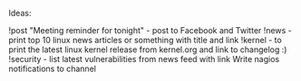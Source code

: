 Ideas:

!post "Meeting reminder for tonight" - post to Facebook and Twitter
!news - print top 10 linux news articles or something with title and link
!kernel - to print the latest linux kernel release from kernel.org and link to changelog :)
!security - list latest vulnerabilities from news feed with link
Write nagios notifications to channel
